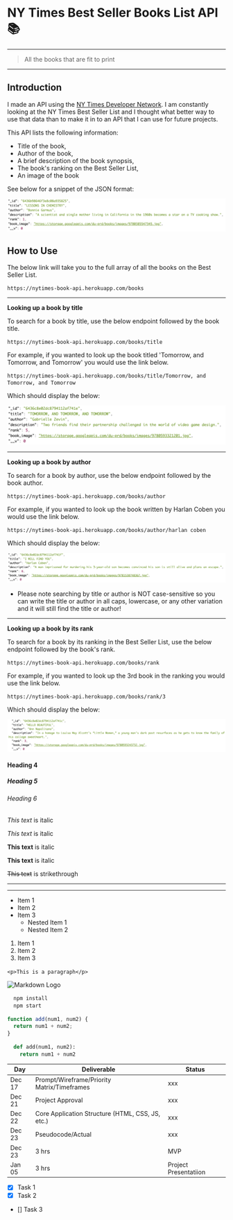 # NY Times Best Seller Books List API 📚
---
> All the books that are fit to print
---

## Introduction
I made an API using the [NY Times Developer Network](https://developer.nytimes.com/). I am constantly looking at the NY Times Best Seller List and I thought what better way to use that data than to make it in to an API that I can use for future projects.

This API lists the following information:
- Title of the book,
- Author of the book,
- A brief description of the book synopsis,
- The book's ranking on the Best Seller List,
- An image of the book

See below for a snippet of the JSON format:

![JSON Format Screenshot](./assets/jsonformat.png?raw=true "JSON Format Screenshot")

## How to Use
The below link will take you to the full array of all the books on the Best Seller List.

```
https://nytimes-book-api.herokuapp.com/books
```
---
**Looking up a book by title**

To search for a book by title, use the below endpoint followed by the book title.

```
https://nytimes-book-api.herokuapp.com/books/title
```

For example, if you wanted to look up the book titled 'Tomorrow, and Tomorrow, and Tomorrow' you would use the link below.

```
https://nytimes-book-api.herokuapp.com/books/title/Tomorrow, and Tomorrow, and Tomorrow
```

Which should display the below:

![Tomorrow, and Tomorrow, and Tomorrow](./assets/Tomorrow.png?raw=true "Tomorrow, and Tomorrow, and Tomorrow JSON")

---
**Looking up a book by author**

To search for a book by author, use the below endpoint followed by the book author.

```
https://nytimes-book-api.herokuapp.com/books/author
```
For example, if you wanted to look up the book written by Harlan Coben you would use the link below.

```
https://nytimes-book-api.herokuapp.com/books/author/harlan coben
```

Which should display the below:

![Harlan Coben](./assets/Harlan.png?raw=true "Harlan Coben JSON")

- Please note searching by title or author is NOT case-sensitive so you can write the title or author in all caps, lowercase, or any other variation and it will still find the title or author!

---
**Looking up a book by its rank**

To search for a book by its ranking in the Best Seller List, use the below endpoint followed by the book's rank.

```
https://nytimes-book-api.herokuapp.com/books/rank
```
For example, if you wanted to look up the 3rd book in the ranking you would use the link below.

```
https://nytimes-book-api.herokuapp.com/books/rank/3
```

Which should display the below:

![3rd book in rank](./assets/3.png?raw=true "3rd book in rank JSON")


#### Heading 4

##### Heading 5

###### Heading 6

<!-- Italics -->

_This text_ is italic

_This text_ is italic

<!-- Strong -->

**This text** is italic

**This text** is italic

<!-- Strikethrough -->

~~This text~~ is strikethrough

<!-- Horizontal Rule -->

---

---


<!-- UL -->

- Item 1
- Item 2
- Item 3
  - Nested Item 1
  - Nested Item 2

<!-- OL -->

1. Item 1
1. Item 2
1. Item 3

<!-- Inline Code Block -->

`<p>This is a paragraph</p>`

<!-- Images -->

![Markdown Logo](https://markdown-here.com/img/icon256.png)

<!-- Github Markdown -->

<!-- Code Blocks -->

```bash
  npm install
  npm start
```

```javascript
function add(num1, num2) {
  return num1 + num2;
}
```

```python
  def add(num1, num2):
    return num1 + num2
```

<!-- Tables -->

| Day    | Deliverable                                      | Status                |
| ------ | ------------------------------------------------ | --------------------- |
| Dec 17 | Prompt/Wireframe/Priority Matrix/Timeframes      | xxx                   |
| Dec 21 | Project Approval                                 | xxx                   |
| Dec 22 | Core Application Structure (HTML, CSS, JS, etc.) | xxx                   |
| Dec 23 | Pseudocode/Actual                                | xxx                   |
| Dec 23 | 3 hrs                                            | MVP                   |
| Jan 05 | 3 hrs                                            | Project Presentatiion |

<!-- Task List -->

- [x] Task 1
- [x] Task 2
- [] Task 3